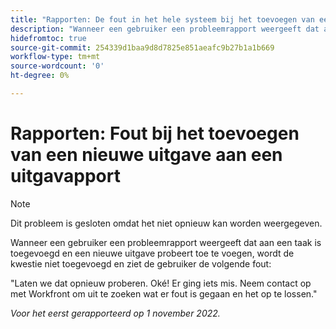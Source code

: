 ```yaml
---
title: "Rapporten: De fout in het hele systeem bij het toevoegen van een nieuwe uitgave aan een probleemrapport"
description: "Wanneer een gebruiker een probleemrapport weergeeft dat aan een taak is toegevoegd en een nieuwe uitgave probeert toe te voegen, wordt de kwestie niet toegevoegd en ziet de gebruiker een fout."
hidefromtoc: true
source-git-commit: 254339d1baa9d8d7825e851aeafc9b27b1a1b669
workflow-type: tm+mt
source-wordcount: '0'
ht-degree: 0%

---
```



# Rapporten: Fout bij het toevoegen van een nieuwe uitgave aan een uitgavapport

>[!NOTE]
>
>Dit probleem is gesloten omdat het niet opnieuw kan worden weergegeven.

Wanneer een gebruiker een probleemrapport weergeeft dat aan een taak is toegevoegd en een nieuwe uitgave probeert toe te voegen, wordt de kwestie niet toegevoegd en ziet de gebruiker de volgende fout:

&quot;Laten we dat opnieuw proberen. Oké! Er ging iets mis. Neem contact op met Workfront om uit te zoeken wat er fout is gegaan en het op te lossen.&quot;

_Voor het eerst gerapporteerd op 1 november 2022._

